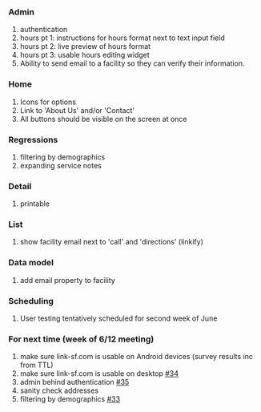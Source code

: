 ### Admin

1. authentication
1. hours pt 1: instructions for hours format next to text input field
1. hours pt 2: live preview of hours format
1. hours pt 3: usable hours editing widget
2. Ability to send email to a facility so they can verify their information.

### Home

1. Icons for options
1. Link to 'About Us' and/or 'Contact'
2. All buttons should be visible on the screen at once

### Regressions

1. filtering by demographics
1. expanding service notes

### Detail

1. printable

### List

1. show facility email next to 'call' and 'directions' (linkify)

### Data model

1. add email property to facility

### Scheduling

1. User testing tentatively scheduled for second week of June

### For next time (week of 6/12 meeting)

1. make sure link-sf.com is usable on Android devices (survey results inc from TTL)
1. make sure link-sf.com is usable on desktop [#34](https://github.com/zendesk/linksf/issues/34)
1. admin behind authentication [#35](https://github.com/zendesk/linksf/issues/35)
1. sanity check addresses
1. filtering by demographics [#33](https://github.com/zendesk/linksf/issues/33)
